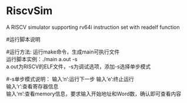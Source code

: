 # RiscvSim
A RISCV simulator supporting rv64i instruction set with readelf function

#运行脚本说明

#运行方法:
	运行make命令，生成main可执行文件	
	运行脚本实例：./main a.out -s	
	a.out为RISCV的ELF文件，-s为调试选项，添加-s选择单步模式	

#-s单步模式说明：
	输入‘n’:运行下一步	
	输入‘e’:终止运行	
	输入‘r’:查看寄存器信息	
	输入‘m’:查看memory信息，要求输入开始地址和Word数，确认即可查看内容	
